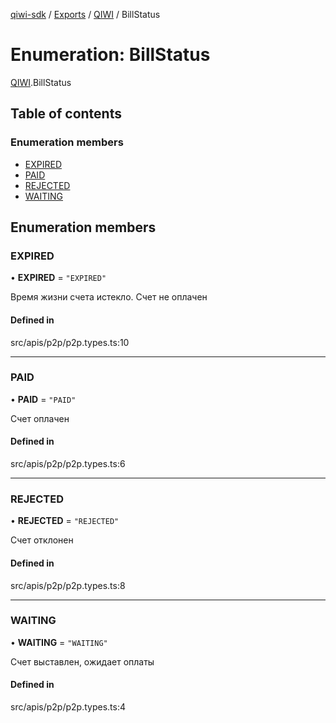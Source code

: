 [qiwi-sdk](../README.md) / [Exports](../modules.md) / [QIWI](../modules/QIWI.md) / BillStatus

# Enumeration: BillStatus

[QIWI](../modules/QIWI.md).BillStatus

## Table of contents

### Enumeration members

- [EXPIRED](QIWI.BillStatus.md#expired)
- [PAID](QIWI.BillStatus.md#paid)
- [REJECTED](QIWI.BillStatus.md#rejected)
- [WAITING](QIWI.BillStatus.md#waiting)

## Enumeration members

### EXPIRED

• **EXPIRED** = `"EXPIRED"`

Время жизни счета истекло. Счет не оплачен

#### Defined in

src/apis/p2p/p2p.types.ts:10

___

### PAID

• **PAID** = `"PAID"`

Счет оплачен

#### Defined in

src/apis/p2p/p2p.types.ts:6

___

### REJECTED

• **REJECTED** = `"REJECTED"`

Счет отклонен

#### Defined in

src/apis/p2p/p2p.types.ts:8

___

### WAITING

• **WAITING** = `"WAITING"`

Счет выставлен, ожидает оплаты

#### Defined in

src/apis/p2p/p2p.types.ts:4
